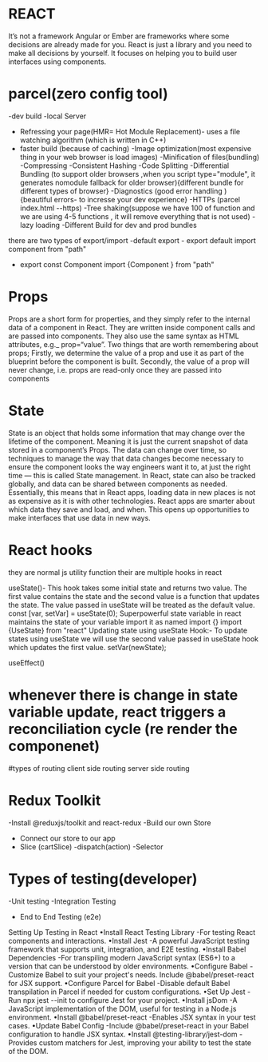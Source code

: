 # REACT

It’s not a framework
Angular or Ember are frameworks where some decisions are already made for you. React is just a library and you need to make all decisions by yourself. It focuses on helping you to build user interfaces using components.

# parcel(zero config tool)

-dev build
-local Server

- Refressing your page(HMR= Hot Module Replacement)- uses a file watching algorithm (which is written in C++)
- faster build (because of caching)
  -Image optimization(most expensive thing in your web browser is load images)
  -Minification of files(bundling)
  -Compressing
  -Consistent Hashing
  -Code Splitting
  -Differential Bundling (to support older browsers ,when you script type="module", it generates nomodule fallback for older browser){different bundle for different types of browser}
  -Diagnostics (good error handling ) {beautiful errors- to incresse your dev experience}
  -HTTPs (parcel index.html --https)
  -Tree shaking(suppose we have 100 of function and we are using 4-5 functions , it will remove everything that is not used)
  -lazy loading
  -Different Build for dev and prod bundles

there are two types of export/import
-default export - export default <Name of component or variable>
import component from "path"

- export const Component
  import {Component } from "path"

# Props

Props are a short form for properties, and they simply refer to the internal data of a component in React. They are written inside component calls and are passed into components. They also use the same syntax as HTML attributes, e.g.\_ prop=“value”. Two things that are worth remembering about props; Firstly, we determine the value of a prop and use it as part of the blueprint before the component is built. Secondly, the value of a prop will never change, i.e. props are read-only once they are passed into components

# State

State is an object that holds some information that may change over the lifetime of the component. Meaning it is just the current snapshot of data stored in a component’s Props. The data can change over time, so techniques to manage the way that data changes become necessary to ensure the component looks the way engineers want it to, at just the right time — this is called State management.
In React, state can also be tracked globally, and data can be shared between components as needed. Essentially, this means that in React apps, loading data in new places is not as expensive as it is with other technologies. React apps are smarter about which data they save and load, and when. This opens up opportunities to make interfaces that use data in new ways.

# React hooks

they are normal js utility function
their are multiple hooks in react

useState()- This hook takes some initial state and returns two value. The first value contains the state and the second value is a function that updates the state. The value passed in useState will be treated as the default value.
const [var, setVar] = useState(0);
Superpowerful state variable in react
maintains the state of your variable
import it as named import {}
import {UseState} from "react"
Updating state using useState Hook:-
To update states using useState we will use the second value passed in useState hook which updates the first value.
setVar(newState);

useEffect()

# whenever there is change in state variable update, react triggers a reconciliation cycle (re render the componenet)

#types of routing
client side routing
server side routing

# Redux Toolkit

-Install @reduxjs/toolkit and react-redux
-Build our own Store

- Connect our store to our app
- Slice (cartSlice)
  -dispatch(action)
  -Selector

# Types of testing(developer)

-Unit testing
-Integration Testing

- End to End Testing (e2e)

Setting Up Testing in React
•Install React Testing Library
-For testing React components and interactions.
•Install Jest
-A powerful JavaScript testing framework that supports unit, integration, and E2E testing.
•Install Babel Dependencies
-For transpiling modern JavaScript syntax (ES6+) to a version that can be understood by older environments.
•Configure Babel
-Customize Babel to suit your project's needs. Include @babel/preset-react for JSX support.
•Configure Parcel for Babel
-Disable default Babel transpilation in Parcel if needed for custom configurations.
•Set Up Jest
-Run npx jest --init to configure Jest for your project.
•Install jsDom
-A JavaScript implementation of the DOM, useful for testing in a Node.js environment.
•Install @babel/preset-react
-Enables JSX syntax in your test cases.
•Update Babel Config
-Include @babel/preset-react in your Babel configuration to handle JSX syntax.
•Install @testing-library/jest-dom
-Provides custom matchers for Jest, improving your ability to test the state of the DOM.
